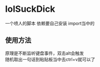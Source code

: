 # lolSuckDick

  一个喷人的脚本 依赖要自己安装 import当中的
## 使用方法 
  原理是不断监听键盘事件，双击alt会触发    
  随机取出一句话到粘贴板当中去ctrl+v就可以了
